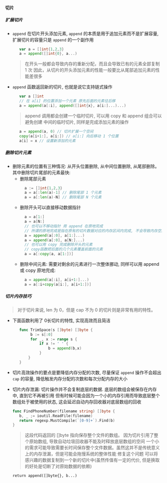 #### 切片
##### 扩展切片
 - `append` 在切片开头添加元素, `append` 的本质是用于追加元素而不是扩展容量, 扩展切片的容量只是 `append` 的一个副作用
     ```go
        var a = []int{1,2,3}
        a = append([]int{0}, a...)
     ```
     > 在开头一般都会导致内存的重新分配，而且会导致已有的元素全部复制 1 次
     > 因此，从切片的开头添加元素的性能一般要比从尾部追加元素的性能差很多
 
 - `append` 函数返回新的切片, 也就是说它支持链式操作
     ```go
        var a []int
        // 在 a[i] 的位置添加一个元素 原先后面的元素往后移
        a = append(a[:i], append([]int{x}, a[i:]...)...)
     ```
     > append 调用都会创建一个临时切片, 可以用 copy 和 append 组合可以避免创建
     > 中间的临时切片, 同样是完成添加元素的操作
     ```go
        a = append(a, 0) // 切片扩展一个空间
        copy(a[i+1:], a[i:]) // a[i:] 向后移动 1 个位置
        a[i] = x // 设置新添加的元素
     ```
##### 删除切片元素
 - 删除元素的位置有三种情况: 从开头位置删除, 从中间位置删除, 从尾部删除。 其中删除切片尾部的元素最快:
    + 删除尾部元素
        ```go
          a := []int{1,2,3}
          a = a[:len(a)-1] // 删除尾部 1 个元素
          a = a[:len(a)-N] // 删除尾部 N 个元素
        ```
    + 删除开头可以直接移动数据指针
        ```go
          a = a[1:]
          a = a[N:]
          // 也可以不移动指针 用 append 在原地完成
          // 所谓的原地完成是指在原有的切片数据对应的内存区间内完成, 不会导致内存空间结构的变化
          a = append(a[:0], a[1:]...)
          a = append(a[:0], a[N:]...)
          // 也可以用 copy 完成删除开头的元素
          // copy函数把后面的几个元素覆盖前面的元素
          a = a[:copy(a, a[1:])]
        ```
    + 删除中间元素: 需要对剩余的元素进行一次整体挪动, 同样可以用 append 或 copy 原地完成:
        ```go
          a = append(a[:i], a[i+1:]...)
          a = a[:i+copy(a[i:], a[i+1:])]
        ```
        
##### 切片内存技巧
 > 对于切片来说, len 为 0，但是 cap 不为 0 的切片则是非常有用的特性。
 
 - 下面函数利用了 0长切片的特性, 实现高效而且简洁
    ```go
       func TrimSpace(s []byte) []byte {
    	    b := s[:0]
 	        for _, x := range s {
       	        if x != ' ' {
    	        	b = append(b,x)
    	        }
           }
       }
    ```
 - 切片高效操作的要点是要降低内存分配的次数, 尽量保证 `append` 操作不会超出 `cap` 的容量, 降低触发内存分配的次数和每次分配内存的大小
 
 - 切片内存泄漏: 切片操作并不会复制底层的数据. 底层的数组会被保存在内存中, 直到它不再被引用
    但有时候可能会因为一个小的内存引用而导致底层整个数组处于被使用的状态, 这会延迟自动内存回收器对底层数组的回收
    
    ```go
    func FindPhoneNumber(filename string) []byte {
       b, _ ;= ioutil.ReadFile(filename)
       return regexp.MustCompile(`[0-9]+`).Find(b)
    }
    ```
    > 这段代码返回的 []byte 指向保存整个文件的数组。 因为切片引用了整个原始数组, 导致自动垃圾回收器不能及时释放底层数组的空间
    > 一个小的需求可能导致需要长时间保存整个文件数据。虽然这并不是传统意义上的内存泄漏，但是可能会拖慢系统的整体性能
    > 修复这个问题 可以将感兴趣的数据复制到一个新的切片中(虽然传值有一定的代价, 但是换取的好处是切断了对原始数据的依赖)
    
    `return append([]byte{}, b...)`

    
    
 
 